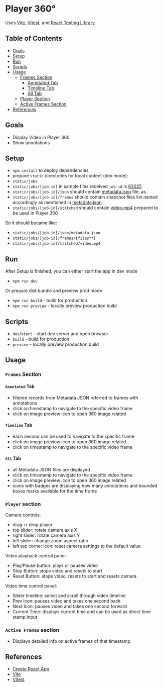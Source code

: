 # Player 360°

Uses [Vite](https://vitejs.dev/), [Vitest](https://vitest.dev/),
and [React Testing Library](https://github.com/testing-library/react-testing-library)


## Table of Contents
- [Goals](#goals)
- [Setup](#setup)
- [Run](#run)
- [Scripts](#scripts)
- [Usage](#usage)
  - [Frames Section](#frames-section)
    - [Annotated Tab](#annotated-tab)
    - [Timeline Tab](#timeline-tab)
    - [All Tab](#all-tab)
  - [Player Section](#player-section)
  - [Active Frames Section](#active-frames-section)
- [References](#references)

## Goals

- Display Video in Player 360
- Show annotations

## Setup

- `npm install` to deploy dependencies
- prepare  `static` directories for local content (dev mode):
- `static/jobs`
- `static/jobs/[job-id]` in sample files received `job-id` is [63025](static/jobs/63025)
- `static/jobs/[job-id]/json` should contain [metadata.json](static/jobs/63025/json/metadata.json) file, as
- `static/jobs/[job-id]/frames` should contain snapshot files list named accordingly as mentioned
  in [metadata.json](static/jobs/63025/json/metadata.json)
- `static/jobs/[job-id]/stitched` should contain [video.mp4](static/jobs/63025/stitched/video.mp4) prepared to be used
  in Player 360

So it should became like:

- `static/jobs/[job-id]/json/metadata.json`
- `static/jobs/[job-id]/frames/[files**]`
- `static/jobs/[job-id]/stitched/video.mp4`

## Run

After Setup is finished, you can either start the app in dev mode

- `npm run dev`

Or prepare dist bundle and preview prod mode

- `npm run build` - build for production
- `npm run preview` - locally preview production build

## Scripts

- `dev`/`start` - start dev server and open browser
- `build` - build for production
- `preview` - locally preview production build

## Usage

### `Frames` Section

#### `Annotated` Tab

- filtered records from Metadata JSON referred to frames with annotations
- click on timestamp to navigate to the specific video frame
- click on image preview icon to open 360 image related

#### `Timeline` Tab

- each second can be used to navigate to the specific frame
- click on image preview icon to open 360 image related
- click on timestamp to navigate to the specific video frame

#### `All` Tab

- all Metadata JSON files are displayed
- click on timestamp to navigate to the specific video frame
- click on image preview icon to open 360 image related
- icons with badges are displaying how many annotations and bounded boxes marks available for the time frame

### `Player` section

Camera controls:

- drag-n-drop player
- top slider: rotate camera axis X
- right slider: rotate camera axis Y
- left slider: change zoom aspect ratio
- left top corner icon: reset camera settings to the default value

Video playback control panel:

- Play/Pause button: plays or pauses video
- Stop Button: stops video and resets to start
- Reset Button: stops video, resets to start and resets camera

Video time control panel:

- Slider timeline: select and scroll through video timeline
- Prev Icon: pauses video and takes one second back
- Next Icon: pauses video and takes one second forward
- Current Time: displays current time and can be used as direct time stamp input

### `Active Frames` section

- Displays detailed info on active frames of that timestamp

## References

- [Create React App](https://github.com/facebook/create-react-app/tree/main/packages/cra-template)
- [Vite](https://github.com/vitejs/vite/tree/main/packages/create-vite/template-react)
- [Vitest](https://github.com/vitest-dev/vitest/tree/main/examples/react-testing-lib)
